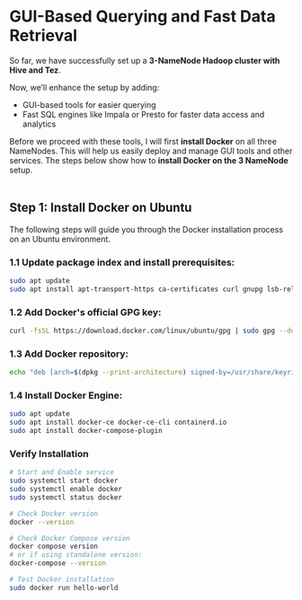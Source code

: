 # GUI-Based Querying and Fast Data Retrieval

So far, we have successfully set up a <b>3-NameNode Hadoop cluster with Hive and Tez</b>.

Now, we’ll enhance the setup by adding:

* GUI-based tools for easier querying
* Fast SQL engines like Impala or Presto for faster data access and analytics

Before we proceed with these tools, I will first <b>install Docker</b> on all three NameNodes. This will help us easily deploy and manage GUI tools and other services.
The steps below show how to <b>install Docker on the 3 NameNode</b> setup.
<br/><br/>

## Step 1: Install Docker on Ubuntu

The following steps will guide you through the Docker installation process on an Ubuntu environment.


### 1.1 Update package index and install prerequisites:

```bash
sudo apt update
sudo apt install apt-transport-https ca-certificates curl gnupg lsb-release
```

### 1.2 Add Docker's official GPG key:

```bash
curl -fsSL https://download.docker.com/linux/ubuntu/gpg | sudo gpg --dearmor -o /usr/share/keyrings/docker-archive-keyring.gpg
```

### 1.3 Add Docker repository:

```bash
echo "deb [arch=$(dpkg --print-architecture) signed-by=/usr/share/keyrings/docker-archive-keyring.gpg] https://download.docker.com/linux/ubuntu $(lsb_release -cs) stable" | sudo tee /etc/apt/sources.list.d/docker.list > /dev/null
```

### 1.4 Install Docker Engine:

```bash
sudo apt update
sudo apt install docker-ce docker-ce-cli containerd.io
sudo apt install docker-compose-plugin
```

### Verify Installation

```bash
# Start and Enable service
sudo systemctl start docker
sudo systemctl enable docker
sudo systemctl status docker

# Check Docker version
docker --version

# Check Docker Compose version
docker compose version
# or if using standalone version:
docker-compose --version

# Test Docker installation
sudo docker run hello-world
```


















